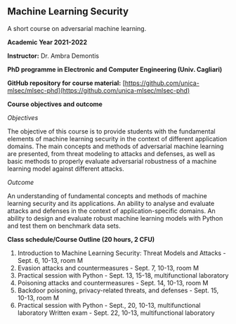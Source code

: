 ## Machine Learning Security 
A short course on adversarial machine learning.

**Academic Year 2021-2022**

**Instructor:** Dr. Ambra Demontis

**PhD programme in Electronic and Computer Engineering (Univ. Cagliari)**

**GitHub repository for course material:** [https://github.com/unica-mlsec/mlsec-phd](https://github.com/unica-mlsec/mlsec-phd)

**Course objectives and outcome**

_Objectives_

The objective of this course is to provide students 
with the fundamental elements of machine learning security in the context of different application domains. 
The main concepts and methods of adversarial machine 
learning are presented, from threat modeling to attacks and defenses, 
as well as basic methods to properly evaluate adversarial robustness 
of a machine learning model against different attacks.
 
_Outcome_

An understanding of fundamental concepts and methods of machine learning security and its applications. 
An ability to analyse and evaluate attacks and defenses in the context of application-specific domains. 
An ability to design and evaluate robust machine learning models with Python and test them on benchmark data sets.

**Class schedule/Course Outline (20 hours, 2 CFU)**
1. Introduction to Machine Learning Security: Threat Models and Attacks - Sept. 6, 10-13, room M
2. Evasion attacks and countermeasures - Sept. 7, 10-13, room M
3. Practical session with Python - Sept. 13, 15-18, multifunctional laboratory
4. Poisoning attacks and countermeasures - Sept. 14, 10-13, room M 
5. Backdoor poisoning, privacy-related threats, and defenses - Sept. 15, 10-13, room M 
6. Practical session with Python - Sept., 20, 10-13, multifunctional laboratory 
Written exam - Sept. 22, 10-13, multifunctional laboratory 

